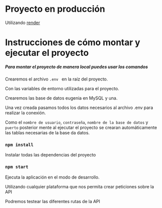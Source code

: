 # Proyecto en producción
Utilizando  [render](https://dashboard.render.com/ "render")

#  Instrucciones de cómo montar y ejecutar el proyecto
##### Para montar el proyecto de manera local puedes usar los comandos

Crearemos  el archivo `.env ` en la raíz del proyecto.

Con las variables de entorno utilizadas para el proyecto.

 Crearemos  las base de datos eugenia en MySQL y una.
 
 Una vez creada pasamos todos los datos necesarios al archivo .env para realizar la conexión.
 
Como el `nombre de usuario`, `contraseña`, `nombre de la base de datos` y `puerto` posterior mente al ejecutar el proyecto se crearan automáticamente las tablas necesarias de la base da datos.

### `npm install`

Instalar todas las dependencias del proyecto

### `npm start`

Ejecuta la aplicación en el modo de desarrollo.

Utilizando cualquier plataforma que nos permita crear peticiones sobre la API

Podremos testear las diferentes rutas de la API
